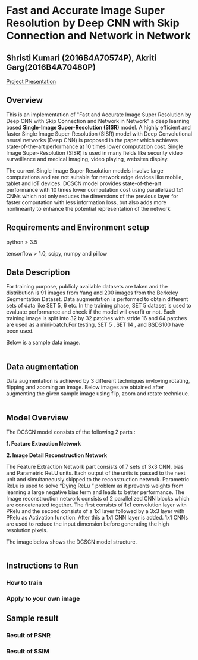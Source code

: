 # Fast and Accurate Image Super Resolution by Deep CNN with Skip Connection and Network in Network

## Shristi Kumari (2016B4A70574P), Akriti Garg(2016B4A70480P)

[Project Presentation]()

## Overview

This is an implementation of "Fast and Accurate Image Super Resolution by Deep CNN with Skip Connection and Network in Network" a deep learning based **Single-Image Super-Resolution (SISR)** model. A highly efficient and faster Single Image Super-Resolution (SISR) model with Deep Convolutional neural networks (Deep CNN) is proposed in the paper which achieves state-of-the-art performance at 10 times lower computation cost. Single Image Super-Resolution (SISR) is used in many fields like security video surveillance and medical imaging, video playing, websites display.

The current Single Image Super Resolution models involve large computations and are not suitable for network edge devices like mobile, tablet and IoT devices. DCSCN model provides state-of-the-art performance with 10 times lower computation cost using parallelized 1x1 CNNs which not only reduces the dimensions of the previous layer for faster computation with less information loss, but also adds more nonlinearity to enhance the potential representation of the network

## Requirements and Environment setup

python > 3.5

tensorflow > 1.0, scipy, numpy and pillow

## Data Description

For training purpose, publicly available datasets are taken and the distribution is 91 images from Yang and 200 images from the Berkeley Segmentation Dataset. Data augmentation is performed to obtain different sets of data like SET 5, 6 etc. In the training phase, SET 5 dataset is used to evaluate performance and check if the model will overfit or not. Each training image is split into 32 by 32 patches with stride 16 and 64 patches are used as a mini-batch.For testing, SET 5 , SET 14 , and BSDS100 have been used. 

Below is a sample data image.

<img src="">

## Data augmentation
Data augmentation is achieved by 3 different techniques invloving rotating, flipping and zooming an image. Below images are obtained after augmenting the given sample image using flip, zoom and rotate technique.

<img src = "">

## Model Overview

The DCSCN model consists of the following 2 parts : 

**1. Feature Extraction Network**

**2. Image Detail Reconstruction Network**

The Feature Extraction Network part consists of 7 sets of 3x3 CNN, bias and Parametric ReLU units. Each output of the units is passed to the next unit and simultaneously skipped to the reconstruction network. Parametric ReLu is used to solve “Dying ReLu “ problem as it prevents weights from learning a large negative bias term and leads to better performance. The Image reconstruction network consists of 2 parallelized CNN blocks which are concatenated together. The first consists of 1x1 convolution layer with PRelu and the second consists of a 1x1 layer followed by a 3x3 layer with PRelu as Activation function. After this  a 1x1 CNN layer is added. 1x1 CNNs are used to reduce the input dimension  before generating the high resolution  pixels.

The image below shows the DCSCN model structure.

<img src="">

## Instructions to Run

### How to train

### Apply to your own image


## Sample result

### Result of PSNR


### Result of SSIM


